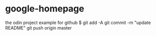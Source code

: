 # google-homepage
the odin project example for github
$ git add -A
git commit -m "update README"
git push origin master

